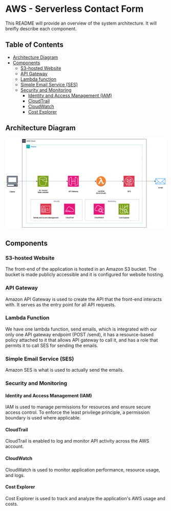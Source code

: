 # AWS - Serverless Contact Form

This README will provide an overview of the system architecture. It will breifly describe each component.

## Table of Contents

- [Architecture Diagram](#architecture-diagram)
- [Components](#components)
  - [S3-hosted Website](#s3-hosted-website)
  - [API Gateway](#api-gateway)
  - [Lambda function](#lambda-function)
  - [Simple Email Service (SES)](#simple-email-service-ses)
  - [Security and Monitoring](#security-and-monitoring)
    - [Identity and Access Management (IAM)](#identity-and-access-management-iam)
    - [CloudTrail](#cloudtrail)
    - [CloudWatch](#cloudwatch)
    - [Cost Explorer](#cost-explorer)

## Architecture Diagram

![Architecture Diagram](./Serverless-contact-form.png)

## Components

### S3-hosted Website

The front-end of the application is hosted in an Amazon S3 bucket. The bucket is made publicly accessible and it is configured for website hosting.

### API Gateway

Amazon API Gateway is used to create the API that the front-end interacts with. It serves as the entry point for all API requests.

### Lambda Function

We have one lambda function, send emails, which is integrated with our only one API gateway endpoint (POST /send), it has a resource-based policy attached to it that allows API gateway to call it, and has a role that permits it to call SES for sending the emails.

### Simple Email Service (SES)

Amazon SES is what is used to actually send the emails.

### Security and Monitoring

#### Identity and Access Management (IAM)

IAM is used to manage permissions for resources and ensure secure access control. To enforce the least privilege principle, a permission boundary is used where applicable.

#### CloudTrail

CloudTrail is enabled to log and monitor API activity across the AWS account.

#### CloudWatch

CloudWatch is used to monitor application performance, resource usage, and logs.

#### Cost Explorer

Cost Explorer is used to track and analyze the application's AWS usage and costs.
